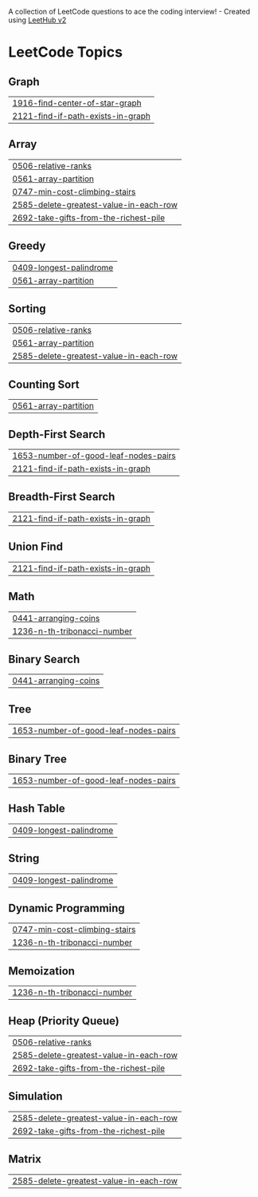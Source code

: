 A collection of LeetCode questions to ace the coding interview! - Created using [LeetHub v2](https://github.com/arunbhardwaj/LeetHub-2.0)
<!---LeetCode Topics Start-->
# LeetCode Topics
## Graph
|  |
| ------- |
| [1916-find-center-of-star-graph](https://github.com/ch0Changhyun/CodingTest/tree/master/1916-find-center-of-star-graph) |
| [2121-find-if-path-exists-in-graph](https://github.com/ch0Changhyun/CodingTest/tree/master/2121-find-if-path-exists-in-graph) |
## Array
|  |
| ------- |
| [0506-relative-ranks](https://github.com/ch0Changhyun/CodingTest/tree/master/0506-relative-ranks) |
| [0561-array-partition](https://github.com/ch0Changhyun/CodingTest/tree/master/0561-array-partition) |
| [0747-min-cost-climbing-stairs](https://github.com/ch0Changhyun/CodingTest/tree/master/0747-min-cost-climbing-stairs) |
| [2585-delete-greatest-value-in-each-row](https://github.com/ch0Changhyun/CodingTest/tree/master/2585-delete-greatest-value-in-each-row) |
| [2692-take-gifts-from-the-richest-pile](https://github.com/ch0Changhyun/CodingTest/tree/master/2692-take-gifts-from-the-richest-pile) |
## Greedy
|  |
| ------- |
| [0409-longest-palindrome](https://github.com/ch0Changhyun/CodingTest/tree/master/0409-longest-palindrome) |
| [0561-array-partition](https://github.com/ch0Changhyun/CodingTest/tree/master/0561-array-partition) |
## Sorting
|  |
| ------- |
| [0506-relative-ranks](https://github.com/ch0Changhyun/CodingTest/tree/master/0506-relative-ranks) |
| [0561-array-partition](https://github.com/ch0Changhyun/CodingTest/tree/master/0561-array-partition) |
| [2585-delete-greatest-value-in-each-row](https://github.com/ch0Changhyun/CodingTest/tree/master/2585-delete-greatest-value-in-each-row) |
## Counting Sort
|  |
| ------- |
| [0561-array-partition](https://github.com/ch0Changhyun/CodingTest/tree/master/0561-array-partition) |
## Depth-First Search
|  |
| ------- |
| [1653-number-of-good-leaf-nodes-pairs](https://github.com/ch0Changhyun/CodingTest/tree/master/1653-number-of-good-leaf-nodes-pairs) |
| [2121-find-if-path-exists-in-graph](https://github.com/ch0Changhyun/CodingTest/tree/master/2121-find-if-path-exists-in-graph) |
## Breadth-First Search
|  |
| ------- |
| [2121-find-if-path-exists-in-graph](https://github.com/ch0Changhyun/CodingTest/tree/master/2121-find-if-path-exists-in-graph) |
## Union Find
|  |
| ------- |
| [2121-find-if-path-exists-in-graph](https://github.com/ch0Changhyun/CodingTest/tree/master/2121-find-if-path-exists-in-graph) |
## Math
|  |
| ------- |
| [0441-arranging-coins](https://github.com/ch0Changhyun/CodingTest/tree/master/0441-arranging-coins) |
| [1236-n-th-tribonacci-number](https://github.com/ch0Changhyun/CodingTest/tree/master/1236-n-th-tribonacci-number) |
## Binary Search
|  |
| ------- |
| [0441-arranging-coins](https://github.com/ch0Changhyun/CodingTest/tree/master/0441-arranging-coins) |
## Tree
|  |
| ------- |
| [1653-number-of-good-leaf-nodes-pairs](https://github.com/ch0Changhyun/CodingTest/tree/master/1653-number-of-good-leaf-nodes-pairs) |
## Binary Tree
|  |
| ------- |
| [1653-number-of-good-leaf-nodes-pairs](https://github.com/ch0Changhyun/CodingTest/tree/master/1653-number-of-good-leaf-nodes-pairs) |
## Hash Table
|  |
| ------- |
| [0409-longest-palindrome](https://github.com/ch0Changhyun/CodingTest/tree/master/0409-longest-palindrome) |
## String
|  |
| ------- |
| [0409-longest-palindrome](https://github.com/ch0Changhyun/CodingTest/tree/master/0409-longest-palindrome) |
## Dynamic Programming
|  |
| ------- |
| [0747-min-cost-climbing-stairs](https://github.com/ch0Changhyun/CodingTest/tree/master/0747-min-cost-climbing-stairs) |
| [1236-n-th-tribonacci-number](https://github.com/ch0Changhyun/CodingTest/tree/master/1236-n-th-tribonacci-number) |
## Memoization
|  |
| ------- |
| [1236-n-th-tribonacci-number](https://github.com/ch0Changhyun/CodingTest/tree/master/1236-n-th-tribonacci-number) |
## Heap (Priority Queue)
|  |
| ------- |
| [0506-relative-ranks](https://github.com/ch0Changhyun/CodingTest/tree/master/0506-relative-ranks) |
| [2585-delete-greatest-value-in-each-row](https://github.com/ch0Changhyun/CodingTest/tree/master/2585-delete-greatest-value-in-each-row) |
| [2692-take-gifts-from-the-richest-pile](https://github.com/ch0Changhyun/CodingTest/tree/master/2692-take-gifts-from-the-richest-pile) |
## Simulation
|  |
| ------- |
| [2585-delete-greatest-value-in-each-row](https://github.com/ch0Changhyun/CodingTest/tree/master/2585-delete-greatest-value-in-each-row) |
| [2692-take-gifts-from-the-richest-pile](https://github.com/ch0Changhyun/CodingTest/tree/master/2692-take-gifts-from-the-richest-pile) |
## Matrix
|  |
| ------- |
| [2585-delete-greatest-value-in-each-row](https://github.com/ch0Changhyun/CodingTest/tree/master/2585-delete-greatest-value-in-each-row) |
<!---LeetCode Topics End-->